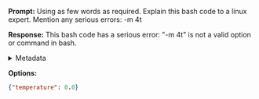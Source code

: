 **Prompt:**
Using as few words as required.
Explain this bash code to a linux expert. 
Mention any serious errors:
 -m 4t

**Response:**
This bash code has a serious error: "-m 4t" is not a valid option or command in bash.

<details><summary>Metadata</summary>

- Duration: 1697 ms
- Datetime: 2023-12-18T16:14:16.383564
- Model: gpt-3.5-turbo-0613

</details>

**Options:**
```json
{"temperature": 0.0}
```

